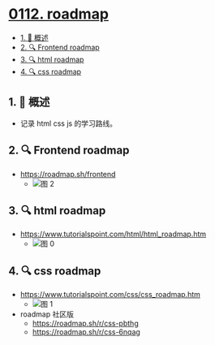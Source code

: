 # [0112. roadmap](https://github.com/Tdahuyou/TNotes.html-css-js/tree/main/notes/0112.%20roadmap)

<!-- region:toc -->

- [1. 📝 概述](#1--概述)
- [2. 🔍 Frontend roadmap](#2--frontend-roadmap)
- [3. 🔍 html roadmap](#3--html-roadmap)
- [4. 🔍 css roadmap](#4--css-roadmap)

<!-- endregion:toc -->

## 1. 📝 概述

- 记录 html css js 的学习路线。

## 2. 🔍 Frontend roadmap

- https://roadmap.sh/frontend
  - ![图 2](https://cdn.jsdelivr.net/gh/Tdahuyou/imgs@main/2025-05-25-13-48-15.png)

## 3. 🔍 html roadmap

- https://www.tutorialspoint.com/html/html_roadmap.htm
  - ![图 0](https://cdn.jsdelivr.net/gh/Tdahuyou/imgs@main/2025-05-25-13-40-30.png)

## 4. 🔍 css roadmap

- https://www.tutorialspoint.com/css/css_roadmap.htm
  - ![图 1](https://cdn.jsdelivr.net/gh/Tdahuyou/imgs@main/2025-05-25-13-42-23.png)
- roadmap 社区版
  - https://roadmap.sh/r/css-pbthg
  - https://roadmap.sh/r/css-6nqag
